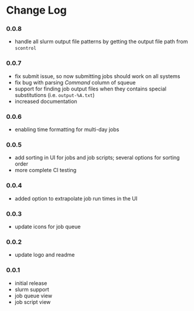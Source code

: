 # Change Log

### 0.0.8

-   handle all slurm output file patterns by getting the output file path from `scontrol`

### 0.0.7

-   fix submit issue, so now submitting jobs should work on all systems
-   fix bug with parsing _Command_ column of squeue
-   support for finding job output files when they contains special substitutions
    (i.e. `output-%A.txt`)
-   increased documentation

### 0.0.6

-   enabling time formatting for multi-day jobs

### 0.0.5

-   add sorting in UI for jobs and job scripts; several options for sorting order
-   more complete CI testing

### 0.0.4

-   added option to extrapolate job run times in the UI

### 0.0.3

-   update icons for job queue

### 0.0.2

-   update logo and readme

### 0.0.1

-   initial release
-   slurm support
-   job queue view
-   job script view

